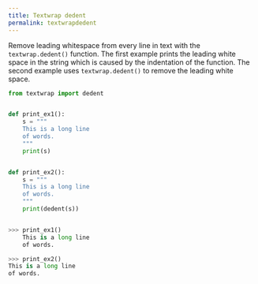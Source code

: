 ```yaml
---
title: Textwrap dedent
permalink: textwrapdedent
---
```


Remove leading whitespace from every line in text with the `textwrap.dedent()` function. The first example prints the leading white space in the string which is caused by the indentation of the function. The second example uses `textwrap.dedent()` to remove the leading white space.

```python
from textwrap import dedent


def print_ex1():
    s = """
    This is a long line
    of words.
    """
    print(s)


def print_ex2():
    s = """
    This is a long line
    of words.
    """
    print(dedent(s))


>>> print_ex1()
    This is a long line
    of words.

>>> print_ex2()
This is a long line
of words.
```
